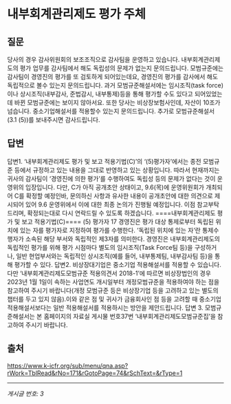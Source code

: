 # 내부회계관리제도 평가 주체

## 질문
당사의 경우 감사위원회의 보조조직으로 감사팀을 운영하고 있습니다.
내부회계관리제도의 평가 업무를 감사팀에서 해도 독립성의 문제가 없는지 문의드립니다.
모범규준에는 감사팀이 경영진의 평가를 또 검토하게 되어있는데요,
경영진의 평가를 감사에서 해도 독립적으로 볼수 있는지 문의드립니다.
과거 모범규준해설서에는 임시조직(task force)이나 상시조직(내부감사, 준법감시, 내부통제)등을 통해 평가할 수도 있다고 되어있었는데 바뀐 모범규준에는 보이지 않아서요.
또한 당사는 비상장보험사인데, 자산이 10조가 넘습니다. 중소기업해설서를 적용할수 있는지 문의드립니다.
추가로 모범규준해설서(3.1 (5))를 보내주시면 감사드립니다.

## 답변
답변1.
‘내부회계관리제도 평가 및 보고 적용기법(C)’의 ‘(5)평가자’에서는 종전 모범규준 등에서 규정하고 있는 내용을 그대로 반영하고 있는 상황입니다. 따라서 현재까지는 귀사의 감사팀이 ‘경영진에 의한 평가’를 수행하여도 독립성 등의 문제가 없다는 것이 운영위의 입장입니다. 다만, C가 아직 공개초안 상태이고, 9.6(목)에 운영위원회가 개최되어 C를 확정할 예정인바, 문의하신 사항과 유사한 내용이 공개초안에 대한 의견으로 제시되어 있어 9.6 운영위에서 이에 대한 최종 논의가 진행될 예정입니다.
이점 참고부탁드리며, 확정되는대로 다시 연락드릴 수 있도록 하겠습니다.
====내부회계관리제도 평가 및 보고 적용기법(C)====
(5) 평가자
17 경영진은 평가 대상 통제로부터 독립된 위치에 있는 자를 평가자로 지정하여 평가를 수행한다. ’독립된 위치에 있는 자’란 통제수행자가 소속된 해당 부서와 독립적인 제3자를 의미한다. 경영진은 내부회계관리제도의 독립적인 평가를 위해 평가 시점마다 별도의 임시조직(Task Force팀 등)을 구성하거나, 일반 현업부서와는 독립적인 상시조직(예를 들어, 내부통제팀, 내부감사팀 등)을 통해 평가할 수 있다.
답변2.
비상장대기업은 중소기업 적용해설서를 적용할 수 있습니다. 다만 ‘내부회계관리제도모범규준 적용의견서 2018-1’에 따르면 비상장법인의 경우 2023년 1월 1일이 속하는 사업연도 개시일부터 개정모범규준을 적용하여야 하는 점을 참고하여 주시기 바랍니다(개정 모범규준 등은 비상장기업 등을 고려하고 있는 별도의 챕터를 두고 있지 않음).이와 같은 점 및 귀사가 금융회사인 점 등을 고려할 때 중소기업 적용해설서보다는 일반 적용해설서를 적용하시는 방안을 제안드립니다.
답변 3.
모범규준해설서는 본 홈페이지의 자료실 게시물 번호37번 ‘내부회계관리제도모범규준집’을 참고하여 주시기 바랍니다.

## 출처
https://www.k-icfr.org/sub/menu/qna.asp?rWork=TblRead&rNo=171&rGotoPage=74&rSchText=&rType=1

---
*게시글 번호: 3*
